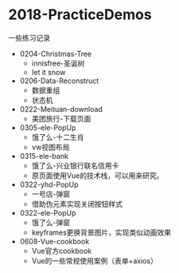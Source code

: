 # 2018-PracticeDemos
一些练习记录
* 0204-Christmas-Tree
    * innisfree-圣诞树
    * let it snow
* 0206-Data-Reconstruct
    * 数据重组
    * 状态机
* 0222-Meituan-download
    * 美团旅行-下载页面
* 0305-ele-PopUp
    * 饿了么-十二生肖
    * vw视图布局
* 0315-ele-bank
    * 饿了么-兴业银行联名信用卡
    * 原页面使用Vue的技术栈，可以用来研究。
* 0322-yhd-PopUp
    * 一号店-弹窗
    * 借助伪元素实现关闭按钮样式
* 0322-ele-PopUp
    * 饿了么-弹窗
    * keyframes更换背景图片，实现类似动画效果
* 0608-Vue-cookbook
    * Vue官方cookbook
    * Vue的一些常规使用案例（表单+axios）